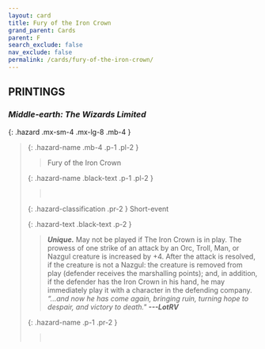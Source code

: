 ```yaml
---
layout: card
title: Fury of the Iron Crown
grand_parent: Cards
parent: F
search_exclude: false
nav_exclude: false
permalink: /cards/fury-of-the-iron-crown/
---
```


## PRINTINGS


### _Middle-earth: The Wizards Limited_

{: .hazard .mx-sm-4 .mx-lg-8 .mb-4 }
> {: .hazard-name .mb-4 .p-1 .pl-2 }
> > <div class="hazard-mp"></div>
> > <div class="card-name">Fury of the Iron Crown</div>
>
> {: .hazard-name .black-text .p-1 .pl-2 }
> > &nbsp;
>
> {: .hazard-classification .pr-2 }
> Short-event
>
> {: .hazard-text .black-text .p-2 }
> > _**Unique.**_ May not be played if The Iron Crown is in play. The prowess of one strike of an attack by an Orc, Troll, Man, or Nazgul creature is increased by +4. After the attack is resolved, if the creature is not a Nazgul: the creature is removed from play (defender receives the marshalling points); and, in addition, if the defender has the Iron Crown in his hand, he may immediately play it with a character in the defending company. <br>_“...and now he has come again, bringing ruin, turning hope to despair, and victory to death."_ ***---LotRV*** 
>
> {: .hazard-name .p-1 .pr-2 }
> > <div class="card-shield"></div>
> > <div class="card-corruption">&nbsp;</div>
